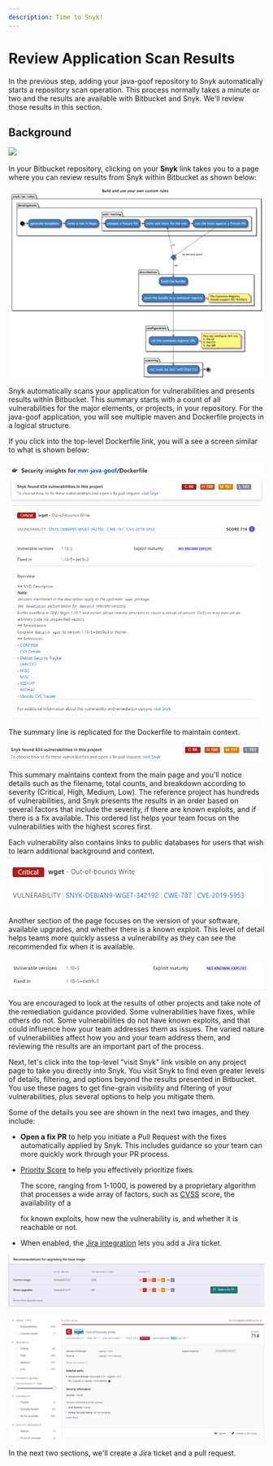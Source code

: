 ```yaml
---
description: Time to Snyk!
---
```


# Review Application Scan Results

In the previous step, adding your java-goof repository to Snyk automatically starts a repository scan operation. This process normally takes a minute or two and the results are available with Bitbucket and Snyk. We'll review those results in this section.

## Background

![](https://partner-workshop-assets.s3.us-east-2.amazonaws.com/snyk-opensource-01.png)

In your Bitbucket repository, clicking on your **Snyk** link takes you to a page where you can review results from Snyk within Bitbucket as shown below:

![](<../../../../../../.gitbook/assets/image (73) (1) (1).png>)

Snyk automatically scans your application for vulnerabilities and presents results within Bitbucket. This summary starts with a count of all vulnerabilities for the major elements, or projects, in your repository. For the java-goof application, you will see multiple maven and Dockerfile projects in a logical structure.

If you click into the top-level Dockerfile link, you will a see a screen similar to what is shown below:

![](<../../../../../../.gitbook/assets/image (103).png>)

The summary line is replicated for the Dockerfile to maintain context.

![](<../../../../../../.gitbook/assets/image (69) (2).png>)

This summary maintains context from the main page and you'll notice details such as the filename, total counts, and breakdown according to severity (Critical, High, Medium, Low). The reference project has hundreds of vulnerabilities, and Snyk presents the results in an order based on several factors that include the severity, if there are known exploits, and if there is a fix available. This ordered list helps your team focus on the vulnerabilities with the highest scores first.

Each vulnerability also contains links to public databases for users that wish to learn additional background and context.

![](<../../../../../../.gitbook/assets/image (82) (2) (1).png>)

Another section of the page focuses on the version of your software, available upgrades, and whether there is a known exploit. This level of detail helps teams more quickly assess a vulnerability as they can see the recommended fix when it is available.

![](<../../../../../../.gitbook/assets/image (85) (1).png>)

You are encouraged to look at the results of other projects and take note of the remediation guidance provided. Some vulnerabilities have fixes, while others do not. Some vulnerabilities do not have known exploits, and that could influence how your team addresses them as issues. The varied nature of vulnerabilities affect how you and your team address them, and reviewing the results are an important part of the process.

Next, let's click into the top-level "visit Snyk" link visible on any project page to take you directly into Snyk. You visit Snyk to find even greater levels of details, filtering, and options beyond the results presented in Bitbucket. You use these pages to get fine-grain visibility and filtering of your vulnerabilities, plus several options to help you mitigate them.

Some of the details you see are shown in the next two images, and they include:

* **Open a fix PR** to help you initiate a Pull Request with the fixes automatically applied by Snyk. This includes guidance so your team can more quickly work through your PR process.
*   [Priority Score](https://snyk.io/blog/snyks-developer-first-prioritization-capabilities/) to help you effectively prioritize fixes.

    The score, ranging from 1-1000, is powered by a proprietary algorithm that processes a wide array of factors, such as [CVSS](https://www.first.org/cvss/) score, the availability of a

    fix known exploits, how new the vulnerability is, and whether it is reachable or not.
* When enabled, the [Jira integration](https://snyk.io/blog/jira-integration/) lets you add a Jira ticket.

![](<../../../../../../.gitbook/assets/image (86) (1) (1) (1).png>)

![](<../../../../../../.gitbook/assets/image (66) (1) (1) (1) (1) (1) (1) (1) (1).png>)

In the next two sections, we'll create a Jira ticket and a pull request.
